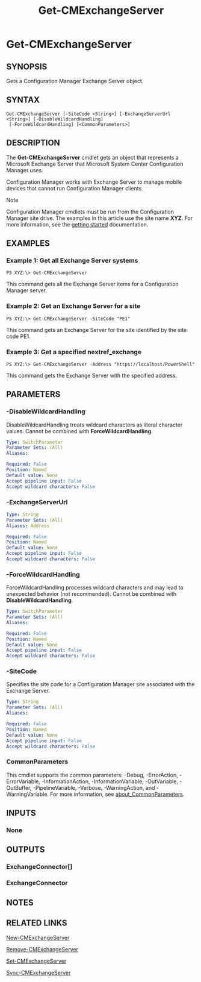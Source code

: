 ﻿---
description: Gets a Configuration Manager Exchange Server object.
external help file: AdminUI.PS.HS.dll-Help.xml
Module Name: ConfigurationManager
ms.date: 05/02/2019
schema: 2.0.0
title: Get-CMExchangeServer
---

# Get-CMExchangeServer

## SYNOPSIS
Gets a Configuration Manager Exchange Server object.

## SYNTAX

```
Get-CMExchangeServer [-SiteCode <String>] [-ExchangeServerUrl <String>] [-DisableWildcardHandling]
 [-ForceWildcardHandling] [<CommonParameters>]
```

## DESCRIPTION
The **Get-CMExchangeServer** cmdlet gets an object that represents a Microsoft Exchange Server that Microsoft System Center Configuration Manager uses.

Configuration Manager works with Exchange Server to manage mobile devices that cannot run Configuration Manager clients.

> [!NOTE]
> Configuration Manager cmdlets must be run from the Configuration Manager site drive.
> The examples in this article use the site name **XYZ**. For more information, see the
> [getting started](/powershell/sccm/overview) documentation.

## EXAMPLES

### Example 1: Get all Exchange Server systems
```
PS XYZ:\> Get-CMExchangeServer
```

This command gets all the Exchange Server items for a Configuration Manager server.

### Example 2: Get an Exchange Server for a site
```
PS XYZ:\> Get-CMExchangeServer -SiteCode "PE1"
```

This command gets an Exchange Server for the site identified by the site code PE1.

### Example 3: Get a specified nextref_exchange
```
PS XYZ:\> Get-CMExchangeServer -Address "https://localhost/PowerShell"
```

This command gets the Exchange Server with the specified address.

## PARAMETERS

### -DisableWildcardHandling
DisableWildcardHandling treats wildcard characters as literal character values. Cannot be combined with **ForceWildcardHandling**.

```yaml
Type: SwitchParameter
Parameter Sets: (All)
Aliases:

Required: False
Position: Named
Default value: None
Accept pipeline input: False
Accept wildcard characters: False
```

### -ExchangeServerUrl
```yaml
Type: String
Parameter Sets: (All)
Aliases: Address

Required: False
Position: Named
Default value: None
Accept pipeline input: False
Accept wildcard characters: False
```

### -ForceWildcardHandling
ForceWildcardHandling processes wildcard characters and may lead to unexpected behavior (not recommended). Cannot be combined with **DisableWildcardHandling**.

```yaml
Type: SwitchParameter
Parameter Sets: (All)
Aliases:

Required: False
Position: Named
Default value: None
Accept pipeline input: False
Accept wildcard characters: False
```

### -SiteCode
Specifies the site code for a Configuration Manager site associated with the Exchange Server.

```yaml
Type: String
Parameter Sets: (All)
Aliases:

Required: False
Position: Named
Default value: None
Accept pipeline input: False
Accept wildcard characters: False
```

### CommonParameters
This cmdlet supports the common parameters: -Debug, -ErrorAction, -ErrorVariable, -InformationAction, -InformationVariable, -OutVariable, -OutBuffer, -PipelineVariable, -Verbose, -WarningAction, and -WarningVariable. For more information, see [about_CommonParameters](http://go.microsoft.com/fwlink/?LinkID=113216).

## INPUTS

### None

## OUTPUTS

### ExchangeConnector[]

### ExchangeConnector

## NOTES

## RELATED LINKS

[New-CMExchangeServer](New-CMExchangeServer.md)

[Remove-CMExchangeServer](Remove-CMExchangeServer.md)

[Set-CMExchangeServer](Set-CMExchangeServer.md)

[Sync-CMExchangeServer](Sync-CMExchangeServer.md)



